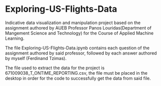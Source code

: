 # Exploring-US-Flights-Data
Indicative data visualization and manipulation project based on the assignment authored by AUEB Professor Panos Louridas(Department of Mangement Science and Technology) for the Course of Applied Machine Learning.

The file Exploring-US-Flights-Data.ipynb contains each question of the assignment authored by said professor, followed by each answer authored by myself (Ferdinand Tzimas).

The file used to extract the data for the project is 671009038_T_ONTIME_REPORTING.csv, the file must be placed in the desktop in order for the code to successfully get the data from said file.


